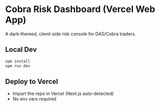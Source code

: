 
# Cobra Risk Dashboard (Vercel Web App)

A dark-themed, client-side risk console for DAS/Cobra traders.

## Local Dev
```bash
npm install
npm run dev
```

## Deploy to Vercel
- Import the repo in Vercel (Next.js auto-detected)
- No env vars required
